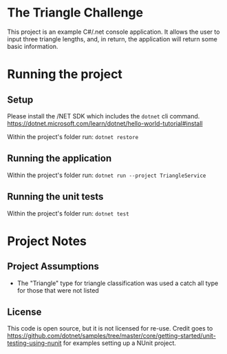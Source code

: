 # The Triangle Challenge

This project is an example C#/.net console application. It allows the user to input three triangle lengths, and, in return, the application will return some basic information.

# Running the project

## Setup

Please install the /NET SDK which includes the `dotnet` cli command. https://dotnet.microsoft.com/learn/dotnet/hello-world-tutorial#install

Within the project's folder run: `dotnet restore`

## Running the application

Within the project's folder run: `dotnet run --project TriangleService`

## Running the unit tests

Within the project's folder run: `dotnet test`

# Project Notes

## Project Assumptions
- The "Triangle" type for triangle classification was used a catch all type for those that were not listed

## License

This code is open source, but it is not licensed for re-use. Credit goes to https://github.com/dotnet/samples/tree/master/core/getting-started/unit-testing-using-nunit for examples setting up a NUnit project.
